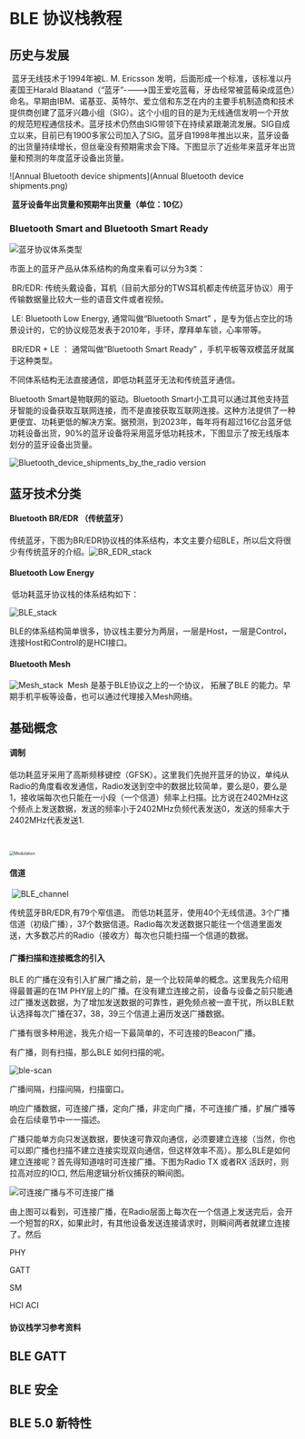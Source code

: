 # BLE 协议栈教程

## 历史与发展

​	蓝牙无线技术于1994年被L. M. Ericsson 发明，后面形成一个标准，该标准以丹麦国王Harald Blaatand（“蓝牙”---->国王爱吃蓝莓，牙齿经常被蓝莓染成蓝色）命名。早期由IBM、诺基亚、英特尔、爱立信和东芝在内的主要手机制造商和技术提供商创建了蓝牙兴趣小组（SIG）。这个小组的目的是为无线通信发明一个开放的规范短程通信技术。蓝牙技术仍然由SIG带领下在持续紧跟潮流发展。SIG自成立以来，目前已有1900多家公司加入了SIG。蓝牙自1998年推出以来，蓝牙设备的出货量持续增长，但丝毫没有预期需求会下降。下图显示了近些年来蓝牙年出货量和预测的年度蓝牙设备出货量。

![Annual Bluetooth device shipments](Annual Bluetooth device shipments.png)

​                                                                   **蓝牙设备年出货量和预期年出货量（单位：10亿）**

### Bluetooth Smart and Bluetooth Smart Ready

![蓝牙协议体系类型](../image/蓝牙协议体系类型.png)

市面上的蓝牙产品从体系结构的角度来看可以分为3类：

​	BR/EDR: 传统头戴设备，耳机（目前大部分的TWS耳机都走传统蓝牙协议）用于传输数据量比较大一些的语音文件或者视频。

​	LE:  Bluetooth Low Energy, 通常叫做“Bluetooth Smart” ，是专为低占空比的场景设计的，它的协议规范发表于2010年，手环，摩拜单车锁，心率带等。

​	BR/EDR + LE ： 通常叫做“Bluetooth Smart Ready” ，手机平板等双模蓝牙就属于这种类型。

不同体系结构无法直接通信，即低功耗蓝牙无法和传统蓝牙通信。



Bluetooth Smart是物联网的驱动。Bluetooth Smart小工具可以通过其他支持蓝牙智能的设备获取互联网连接，而不是直接获取互联网连接。这种方法提供了一种更便宜、功耗更低的解决方案。据预测，到2023年，每年将有超过16亿台蓝牙低功耗设备出货，90%的蓝牙设备将采用蓝牙低功耗技术，下图显示了按无线版本划分的蓝牙设备出货量。



![Bluetooth_device_shipments_by_the_radio version](../image/Bluetooth_device_shipments_by_the_radio_version.png)


## 蓝牙技术分类

#### Bluetooth BR/EDR  （传统蓝牙）

​		传统蓝牙，下图为BR/EDR协议栈的体系结构，本文主要介绍BLE，所以后文将很少有传统蓝牙的介绍。![BR_EDR_stack](../image/BR_EDR_stack.png)

#### Bluetooth Low Energy 

​		低功耗蓝牙协议栈的体系结构如下：

![BLE_stack](../image/BLE_stack.png)


BLE的体系结构简单很多，协议栈主要分为两层，一层是Host，一层是Control，连接Host和Control的是HCI接口。



#### Bluetooth Mesh 

![Mesh_stack](../image/Mesh_stack.png)
​	 Mesh 是基于BLE协议之上的一个协议， 拓展了BLE 的能力。早期手机平板等设备，也可以通过代理接入Mesh网络。



## 基础概念

#### 调制

​		低功耗蓝牙采用了高斯频移键控（GFSK）。这里我们先抛开蓝牙的协议，单纯从Radio的角度看收发通信，Radio发送到空中的数据比较简单，要么是0，要么是1，接收端每次也只能在一小段（一个信道）频率上扫描。比方说在2402MHz这个频点上发送数据，发送的频率小于2402MHz负频代表发送0，发送的频率大于2402MHz代表发送1.

​	     

<img src="../image/Modulation.png" alt="Modulation" style="zoom:50%;" />

#### 信道

​		![BLE_channel](../image/BLE_channel.png)

传统蓝牙BR/EDR,有79个窄信道。 而低功耗蓝牙，使用40个无线信道。3个广播信道（初级广播），37个数据信道。Radio每次发送数据只能往一个信道里面发送，大多数芯片的Radio（接收方）每次也只能扫描一个信道的数据。





#### 广播扫描和连接概念的引入

BLE 的广播在没有引入扩展广播之前，是一个比较简单的概念。这里我先介绍用得最普遍的在1M PHY层上的广播。在没有建立连接之前，设备与设备之前只能通过广播发送数据，为了增加发送数据的可靠性，避免频点被一直干扰，所以BLE默认选择每次广播在37，38，39三个信道上遍历发送广播数据。

广播有很多种用途，我先介绍一下最简单的，不可连接的Beacon广播。

有广播，则有扫描，那么BLE 如何扫描的呢。

![ble-scan](../image/ble-scan.png)

广播间隔，扫描间隔，扫描窗口。

响应广播数据，可连接广播，定向广播，非定向广播，不可连接广播，扩展广播等会在后续章节中一一描述。



广播只能单方向只发送数据，要快速可靠双向通信，必须要建立连接（当然，你也可以即广播也扫描不建立连接实现双向通信，但这样效率不高）。那么BLE是如何建立连接呢？首先得知道啥时可连接广播。下图为Radio TX 或者RX 活跃时，则拉高对应的IO口, 然后用逻辑分析仪捕获的瞬间图。

![可连接广播与不可连接广播](../image/可连接广播与不可连接广播.png)

由上图可以看到，可连接广播，在Radio层面上每次在一个信道上发送完后，会开一个短暂的RX，如果此时，有其他设备发送连接请求时，则瞬间两者就建立连接了。然后



PHY

GATT

SM

HCI ACI

#### 协议栈学习参考资料

## BLE GATT



## BLE 安全



## BLE 5.0 新特性

